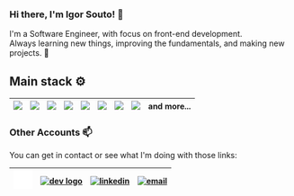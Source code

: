 ### Hi there, I'm Igor Souto! 👋 

I'm a Software Engineer, with focus on front-end development.  
Always learning new things, improving the fundamentals, and making new projects. 🚀  


## Main stack ⚙️

| <img height="40px" src="https://cdn.svgporn.com/logos/html-5.svg"> | <img height="40px" src="https://cdn.svgporn.com/logos/css-3.svg"> | <img height="40px" src="https://cdn.svgporn.com/logos/javascript.svg"> |  <img height="40px" src="https://i.ibb.co/VNPqfYw/Stylus-logo-svg.png"> | <img height="40px" src="https://cdn.svgporn.com/logos/vue.svg"> | <img height="40px" src="https://i.ibb.co/mGV04pc/320px-React-icon-svg.png">  | <img height="40px" src="https://i.ibb.co/MGPxg7q/nodejs-logo-FBE122-E377-seeklogo-com.png"> | <img height ="40px" src="https://i.ibb.co/HCj91Cj/docker-13-1175230.png"> | **and more...** |
|---|---|---|---|---|---|---|---|---|


### Other Accounts 📫

You can get in contact or see what I'm doing with those links:

| [<img src="https://raw.githubusercontent.com/Delta456/Delta456/master/img/github.png" alt="github logo" width="34">](https://github.com/soutoigor) | [<img src="https://raw.githubusercontent.com/Delta456/Delta456/master/img/dev.png" alt="dev logo" width="24">](https://dev.to/soutoigor)| [<img src="https://i.ibb.co/H2fR0d7/download.png" alt="linkedin" width="24">](https://www.linkedin.com/in/igor-souto/)| [<img src="https://i.ibb.co/KK7YJ1D/gmail-email-logo-png-16.png" alt="email" width="24">](mailto:igor_souto@outlook.com)| 
|---|---|---|---|
